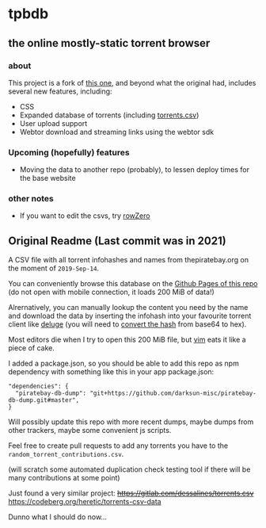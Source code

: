 # tpbdb
## the online mostly-static torrent browser
### about
This project is a fork of [this one](https://github.com/darksun-misc/piratebay-db-dump/), and beyond what the original had, includes several new features, including:
- CSS
- Expanded database of torrents (including [torrents.csv](https://torrents-csv.com))
- User upload support
- Webtor download and streaming links using the webtor sdk
### Upcoming (hopefully) features
- Moving the data to another repo (probably), to lessen deploy times for the base website
### other notes
 - If you want to edit the csvs, try [rowZero](https://rowzero.io)
## Original Readme (Last commit was in 2021)
A CSV file with all torrent infohashes and names from thepiratebay.org on the moment of `2019-Sep-14`. 

You can conveniently browse this database on the [Github Pages of this repo](https://darksun-misc.github.io/piratebay-db-dump/) (do not open with mobile connection, it loads 200 MiB of data!)

Alrernatively, you can manually lookup the content you need by the name and download the data by inserting the infohash into your favourite torrent client like [deluge](https://github.com/deluge-torrent/deluge) (you will need to [convert the hash](https://base64.guru/converter/decode/hex) from base64 to hex).

Most editors die when I try to open this 200 MiB file, but [vim](https://github.com/vim/vim) eats it like a piece of cake.

I added a package.json, so you should be able to add this repo as npm dependency with something like this in your app package.json:
```
"dependencies": {
  "piratebay-db-dump": "git+https://github.com/darksun-misc/piratebay-db-dump.git#master",
}
```

Will possibly update this repo with more recent dumps, maybe dumps from other trackers, maybe some convenient js scripts.

Feel free to create pull requests to add any torrents you have to the `random_torrent_contributions.csv`.

(will scratch some automated duplication check testing tool if there will be many contributions at some point)

Just found a very similar project:
~~https://gitlab.com/dessalines/torrents.csv~~ https://codeberg.org/heretic/torrents-csv-data

Dunno what I should do now...
